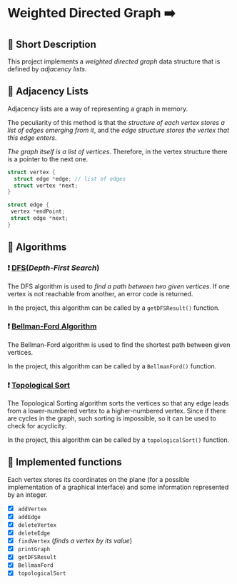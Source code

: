 # Weighted Directed Graph :arrow_right:
## :pushpin: Short Description 
   This project implements a _weighted directed graph_ data structure that is defined by _adjacency lists_.
## :pushpin: Adjacency Lists
   Adjacency lists are a way of representing a graph in memory. 

   The peculiarity of this method is that the _structure of each vertex stores a list of edges emerging from it_, and the _edge structure stores the vertex that            this edge enters_.
   
   _The graph itself is a list of vertices_. Therefore, in the vertex structure there is a pointer to the next one.
   
   ```C
   struct vertex {
     struct edge *edge; // list of edges
     struct vertex *next;
   }
   ```
   
   ```C
   struct edge {
    vertex *endPoint;
    struct edge *next;
  }
   ```
## :pushpin: Algorithms
### :exclamation: [DFS](https://en.wikipedia.org/wiki/Depth-first_search)(_Depth-First Search_)
   The DFS algorithm is used to _find a path between two given vertices_. If one vertex is not reachable from another, an error code is returned.

   In the project, this algorithm can be called by a `getDFSResult()` function.
   
### :exclamation: [Bellman-Ford Algorithm](https://en.wikipedia.org/wiki/Bellman%E2%80%93Ford_algorithm)
   The Bellman-Ford algorithm is used to find the shortest path between given vertices.

   In the project, this algorithm can be called by a `BellmanFord()` function.
   
### :exclamation: [Topological Sort](https://en.wikipedia.org/wiki/Topological_sorting)
   The Topological Sorting algorithm sorts the vertices so that any edge leads from a lower-numbered vertex to a higher-numbered vertex. Since if there are cycles in      the graph, such sorting is impossible, so it can be used to check for acyclicity.

   In the project, this algorithm can be called by a `topologicalSort()` function.
## :pushpin:  Implemented functions
   Each vertex stores its coordinates on the plane (for a possible implementation of a graphical interface) and some information represented by an integer.

   - [x] `addVertex`
   - [x] `addEdge`
   - [x] `deleteVertex`
   - [x] `deleteEdge`
   - [x] `findVertex` (_finds a vertex by its value_)
   - [x] `printGraph`
   - [x] `getDFSResult`
   - [x] `BellmanFord`
   - [x] `topologicalSort`    
